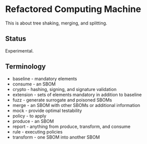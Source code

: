 # Refactored Computing Machine
This is about tree shaking, merging, and splitting.

## Status
Experimental.

## Terminology
* baseline - mandatory elements
* consume - an SBOM
* crypto - hashing, signing, and signature validation
* extension - sets of elements mandatory in addition to baseline
* fuzz - generate surrogate and poisoned SBOMs
* merge - an SBOM with other SBOMs or additional information
* mock - provide optimal testability
* policy - to apply
* produce - an SBOM
* report - anything from produce, transform, and consume
* rule - executing policies
* transform - one SBOM into another SBOM

